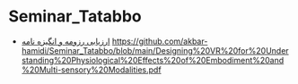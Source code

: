 # Seminar_Tatabbo
- [ارزیابی رزومه و انگیزه نامه](https://github.com/akbar-hamidi/PNU_4001_AR/blob/main/_General/AH_CV_CheckList_AR_4001.pdf)
https://github.com/akbar-hamidi/Seminar_Tatabbo/blob/main/Designing%20VR%20for%20Understanding%20Physiological%20Effects%20of%20Embodiment%20and%20Multi-sensory%20Modalities.pdf
